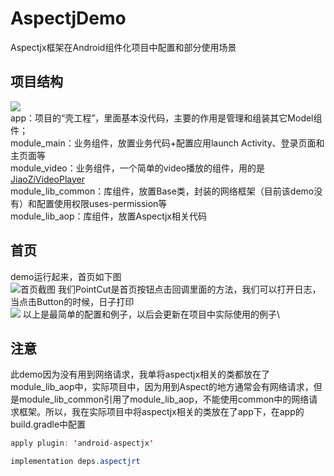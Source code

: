 
# AspectjDemo
Aspectjx框架在Android组件化项目中配置和部分使用场景
## 项目结构
![](https://github.com/himi4u/AspectjDemo/blob/master/pics/pic1.png)\
app：项目的“壳工程”，里面基本没代码，主要的作用是管理和组装其它Model组件；\
module_main：业务组件，放置业务代码+配置应用launch Activity、登录页面和主页面等\
module_video：业务组件，一个简单的video播放的组件，用的是[JiaoZiVideoPlayer](https://github.com/Jzvd/JiaoZiVideoPlayer)\
module_lib_common：库组件，放置Base类，封装的网络框架（目前该demo没有）和配置使用权限uses-permission等\
module_lib_aop：库组件，放置Aspectjx相关代码
## 首页
demo运行起来，首页如下图\
![首页截图](https://imgconvert.csdnimg.cn/aHR0cHM6Ly9naXRodWIuY29tL2hpbWk0dS9Bc3BlY3RqRGVtby9ibG9iL21hc3Rlci9waWNzL3BpYzIuanBn?x-oss-process=image/format,png)
我们PointCut是首页按钮点击回调里面的方法，我们可以打开日志，当点击Button的时候，日子打印\
![](https://imgconvert.csdnimg.cn/aHR0cHM6Ly9naXRodWIuY29tL2hpbWk0dS9Bc3BlY3RqRGVtby9ibG9iL21hc3Rlci9waWNzL3BpYzMucG5n?x-oss-process=image/format,png)
以上是最简单的配置和例子，以后会更新在项目中实际使用的例子\
## 注意
此demo因为没有用到网络请求，我单将aspectjx相关的类都放在了module_lib_aop中，实际项目中，因为用到Aspect的地方通常会有网络请求，但是module_lib_common引用了module_lib_aop，不能使用common中的网络请求框架。所以，我在实际项目中将aspectjx相关的类放在了app下，在app的build.gradle中配置

```java
apply plugin: 'android-aspectjx'

implementation deps.aspectjrt
```

